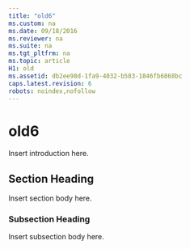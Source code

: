 ```yaml
---
title: "old6"
ms.custom: na
ms.date: 09/18/2016
ms.reviewer: na
ms.suite: na
ms.tgt_pltfrm: na
ms.topic: article
H1: old
ms.assetid: db2ee98d-1fa9-4032-b583-1846fb6868bc
caps.latest.revision: 6
robots: noindex,nofollow
---
```

# old6
Insert introduction here.  
  
## Section Heading  
 Insert section body here.  
  
### Subsection Heading  
 Insert subsection body here.